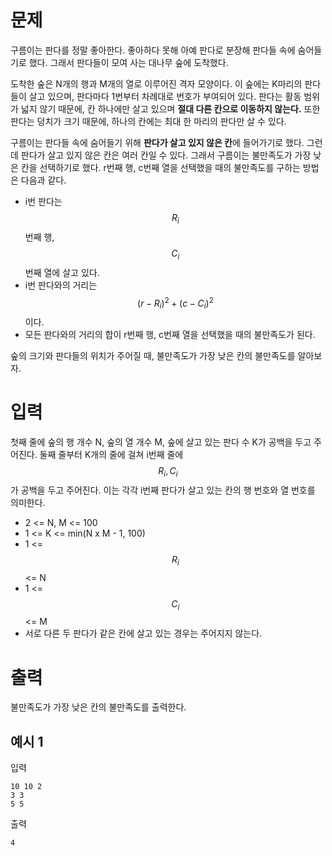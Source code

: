 # 문제

구름이는 판다를 정말 좋아한다. 좋아하다 못해 아예 판다로 분장해 판다들 속에 숨어들기로 했다. 그래서 판다들이 모여 사는 대나무 숲에 도착했다.

도착한 숲은 N개의 행과 M개의 열로 이루어진 격자 모양이다. 이 숲에는 K마리의 판다들이 살고 있으며, 판다마다 1번부터 차례대로 번호가 부여되어 있다. 판다는 활동 범위가 넓지 않기 때문에, 칸 하나에만 살고 있으며 **절대 다른 칸으로 이동하지 않는다.** 또한 판다는 덩치가 크기 때문에, 하나의 칸에는 최대 한 마리의 판다만 살 수 있다.

구름이는 판다들 속에 숨어들기 위해 **판다가 살고 있지 않은 칸**에 들어가기로 했다. 그런데 판다가 살고 있지 않은 칸은 여러 칸일 수 있다. 그래서 구름이는 불만족도가 가장 낮은 칸을 선택하기로 했다. r번째 행, c번째 열을 선택했을 때의 불만족도를 구하는 방법은 다음과 같다.

- i번 판다는 $$R_i$$번째 행, $$C_i$$번째 열에 살고 있다.
- i번 판다와의 거리는 $$(r-R_i)^2 + (c-C_i)^2$$이다.
- 모든 판다와의 거리의 합이 r번째 행, c번째 열을 선택했을 때의 불만족도가 된다.

숲의 크기와 판다들의 위치가 주어질 때, 불만족도가 가장 낮은 칸의 불만족도를 알아보자.

# 입력

첫째 줄에 숲의 행 개수 N, 숲의 열 개수 M, 숲에 살고 있는 판다 수 K가 공백을 두고 주어진다.
둘째 줄부터 K개의 줄에 걸쳐 i번째 줄에 $$R_i, C_i$$가 공백을 두고 주어진다. 이는 각각 i번째 판다가 살고 있는 칸의 행 번호와 열 번호를 의미한다.

- 2 <= N, M <= 100
- 1 <= K <= min(N x M - 1, 100)
- 1 <= $$R_i$$ <= N
- 1 <= $$C_i$$ <= M
- 서로 다른 두 판다가 같은 칸에 살고 있는 경우는 주어지지 않는다.

# 출력

불만족도가 가장 낮은 칸의 불만족도를 출력한다.

## 예시 1

입력

```
10 10 2
3 3
5 5
```

출력

```
4
```
